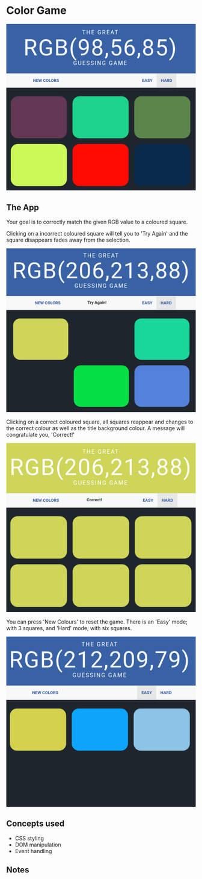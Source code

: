 # Color Game

![Colour Game Demo Pic](screenshot/Demo.png "Color Game!")

## The App

Your goal is to correctly match the given RGB value to a coloured square. 

Clicking on a incorrect coloured square will tell you to 'Try Again' and the square disappears
fades away from the selection. 

![Colour Game Demo Pic](screenshot/DemoIncorrect.png "Color Game!")

Clicking on a correct coloured square, all squares reappear and 
changes to the correct colour as well as the title background colour. A message will congratulate 
you, 'Correct!'

![Colour Game Demo Pic](screenshot/DemoCorrect.png "Color Game!")

You can press 'New Colours' to reset the game. There is an 'Easy' mode; with 3 squares, and 'Hard' 
mode; with six squares.

![Colour Game Demo Pic](screenshot/DemoEasy.png "Color Game!")

## Concepts used
* CSS styling
* DOM manipulation
* Event handling

## Notes
